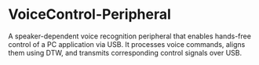 # VoiceControl-Peripheral
A speaker-dependent voice recognition peripheral that enables hands-free control of a PC application via USB. It processes voice commands, aligns them using DTW, and transmits corresponding control signals over USB.

